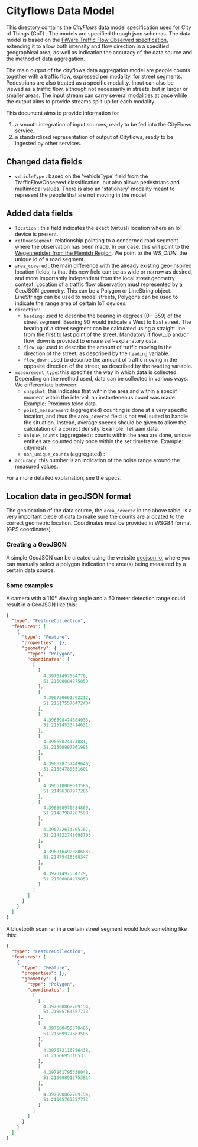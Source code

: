 # Cityflows Data Model

This directory contains the *CityFlows* data model specification used for City of Things (CoT) . The models are specified through json schemas. The data model is based on the [FiWare Traffic Flow Observed specification](https://fiware-datamodels.readthedocs.io/en/latest/Transportation/TrafficFlowObserved/doc/spec/index.html), extending it to allow both intensity and flow direction in a specified geographical area, as well as indication the accuracy of the data source and the method of data aggregation.

The main output of the cityflows data aggregation model are people counts together with a traffic flow, expressed per modality, for street segments. Pedestrians are also treated as a specific modality. Input can also be viewed as a traffic flow, although not necessarily in streets, but in larger or smaller areas. The input stream can carry several modalities at once while the output aims to provide streams split up for each modality. 

This document aims to provide information for
1.  a smooth integration of input sources, ready to be fed into the CityFlows
    service.
2.  a standardized representation of output of Cityflows, ready to be ingested
    by other services.



## Changed data fields

-   `vehicleType` : based on the 'vehicleType' field from the TrafficFlowObserved classification, but also allows pedestrians and multimodal values. There is also an 'stationary' modality meant to represent the people that are not moving in the model.

## Added data fields

-   `location` : this field indicates the exact (virtual) location where an IoT device is present.
-   `refRoadSegment`: relationship pointing to a concerned road segment where the observation has been made. In our case, this will point to the [Wegenregister from the Flemish Region](https://overheid.vlaanderen.be/informatie-vlaanderen/producten-diensten/wegenregister). We point to the *WS_OIDN*, the unique id of a road segment.
-   `area_covered` : the main difference with the already existing geo-inspired location fields, is that this new  field can be as wide or narrow as desired, and more importantly independent from the local street geometry context.  Location of a traffic flow observation must represented by a
GeoJSON geometry. This can be a Polygon or LineString object. LineStrings can be used to model streets, Polygons can be used to indicate the range area of certain IoT devices.
-   `direction`: 
    -   `heading`: used to describe the bearing in degrees (0 - 359) of the street segment. Bearing 90 would indicate a West to East street. The bearing of a street segment can be calculated using a straight line from the first to last point of the street. Mandatory if flow_up and/or flow_down is provided to ensure self-explanatory data.
    -   `flow_up`: used to describe the amount of traffic moving in 
      the direction of the street, as described by the `heading` variable.
    -   `flow_down`: used to describe the amount of traffic moving in 
      the opposite direction of the street, as described by the `heading` variable.
-   `measurement_type`: this specifies the way in which data is collected. Depending on the method used, data can be collected in various ways. We differentiate between: 
    - `snapshot`: this indicates that within the area and within a speciif moment within the interval, an instanteneous count was made. Example: Proximus telco data.
    - `point_measurement` (aggregated) counting is done at a very specific location, and thus the `area_covered` field is not well suited to handle the situation. Instead, average speeds should be given to allow the calculation of a correct density. Example: Telraam data.
    - `unique_counts` (aggregated): counts within the area are done, unique entities are counted only once within the set timeframe. Example: citymesh:
    - `non_unique_counts` (aggregated) :
-   `accuracy`: this number is an indication of the noise range around the measured values.

For a more detailed explanation, see the specs.

## Location data in geoJSON format
The geolocation of the data source, the `area_covered` in the above table, is a very important piece of data to make sure the counts are allocated to the correct geometric location. Coordinates must be provided in WSG84 format (GPS coordinates)

### Creating a GeoJSON
A simple GeoJSON can be created using the website [geojson.io](http://www.geojson.io), where you can manually select a polygon indication the area(s) being measured by a certain data source.

### Some examples
A camera with a 110° viewing angle and a 50 meter detection range could result in a GeoJSON like this:
```json
{
  "type": "FeatureCollection",
  "features": [
    {
      "type": "Feature",
      "properties": {},
      "geometry": {
        "type": "Polygon",
        "coordinates": [
          [
            [
              4.39701497554779,
              51.21500084275859
            ],
            [
              4.396730661392212,
              51.215175576472404
            ],
            [
              4.396698474884033,
              51.21514533414631
            ],
            [
              4.39665824174881,
              51.21509997061995
            ],
            [
              4.396628737449646,
              51.21504788651601
            ],
            [
              4.396618008613586,
              51.21496387977265
            ],
            [
              4.396668970584869,
              51.21487987287598
            ],
            [
              4.396722614765167,
              51.214822748098705
            ],
            [
              4.3968164920806885,
              51.21479418568347
            ],
            [
              4.39701497554779,
              51.21500084275859
            ]
          ]
        ]
      }
    }
  ]
}
```

A bluetooth scanner in a certain street segment would look something like this:
```json
{
  "type": "FeatureCollection",
  "features": [
    {
      "type": "Feature",
      "properties": {},
      "geometry": {
        "type": "Polygon",
        "coordinates": [
          [
            [
              4.397800862789154,
              51.21605763557773
            ],
            [
              4.397500455379486,
              51.21569977363505
            ],
            [
              4.397672116756438,
              51.2156695316533
            ],
            [
              4.397961795330048,
              51.216008912753814
            ],
            [
              4.397800862789154,
              51.21605763557773
            ]
          ]
        ]
      }
    }
  ]
}
```
